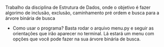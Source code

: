 Trabalho da disciplina de Estrutura de Dados, onde o objetivo é fazer algorimo de inclusão, exclusão, caminhamento pré ordem e busca para a árvore binária de busca

- Como usar o programa?
    Basta rodar o arquivo menu.py e seguir as orientações que irão aparecer no terminal. Lá estará um menu com opções que você pode fazer na sua árvore binária de busca. 